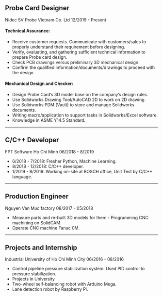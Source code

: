 #

## Probe Card Designer
<p class="style_01"> Nidec SV Probe Vietnam Co. Ltd 12/2019 - Present </p>

#### Technical Assurance:
- Receive customer requests. Communicate with customers/sales to properly understand their requirement before designing.
- Verify, evaluating, and gathering sufficient technical information to prepare Probe card design.
- Check PCB drawings versus preliminary 3D mechanical design.
- Confirm the qualified information/documents/drawings to proceed with the design.

#### Mechanical Design and Checker:

- Design Probe Card’s 3D model base on the company’s design rules.
- Use Solidworks Drawing Tool/AutoCAD 2D to work on 2D drawing.
- Use Solidworks PDM (Vault) to store and manage Solidworks documents.
- Writing macro/application to support tasks in Solidworks/Excel software.
- Knowledge in ASME Y14.5 Standard.

-------------------------

## C/C++ Developer
<p class="style_01"> FPT Software Ho Chi Minh 06/2018 - 8/2019 </p>

- 6/2018 - 7/2018: Fresher Python, Machine Learning. 
- 8/2018 - 12/2018: C/C++ developer.
- 1/2019 - 8/2019: Working on-site at BOSCH office, Unit Test by C/C++ language.

-------------------------

## Production Engineer
<p class="style_01"> Nguyen Van Muc factory 08/2017 - 05/2018 </p>

- Measure parts and re-built 3D models for them - Programming CNC machining on SolidCAM.
- Operate CNC machine Fanuc 0M.

-------------------------

## Projects and Internship
<p class="style_01"> Industrial University of Ho Chi Minh City 06/2016 - 08/2016 </p>

- Control pipeline pressure stabilization system. Used PID control to pressure stabilization.
- Projects in University
- Two-wheel self-balancing robot with Arduino Mega.
- Lane detection robot by Raspberry Pi.

